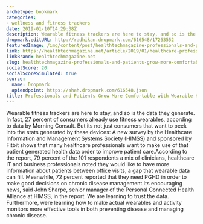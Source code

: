 ```yaml
---
archetype: bookmark
categories:
- wellness and fitness trackers
date: 2019-01-10T14:29:38Z
description: Wearable fitness trackers are here to stay, and so is the data they generate.
dropmark.editURL: http://radhikan.dropmark.com/616548/17263552
featuredImage: /img/content/post/healthtechmagazine-professionals-and-patients-grow-more-comfortable-with-wearable-health-data.JPG
link: https://healthtechmagazine.net/article/2019/01/healthcare-professionals-and-patients-grow-more-comfortable-wearable-data
linkBrand: healthtechmagazine.net
slug: healthtechmagazine-professionals-and-patients-grow-more-comfortable-with-wearable-health-data
socialScore: 20
socialScoreSimulated: true
source:
  name: Dropmark
  apiendpoint: https://shah.dropmark.com/616548.json
title: Professionals and Patients Grow More Comfortable with Wearable Health Data
---
```

Wearable fitness trackers are here to stay, and so is the data they generate. In fact, 27 percent of consumers already use fitness wearables, according to data by Morning Consult. But its not just consumers that want to peek into the stats generated by these devices: A new survey by the Healthcare Information and Management Systems Society (HIMSS) and sponsored by Fitbit shows that many healthcare professionals want to make use of that patient generated health data order to improve patient care.According to the report, 79 percent of the 101 respondents a mix of clinicians, healthcare IT and business professionals noted they would like to have more information about patients between office visits, a gap that wearable data can fill. Meanwhile, 72 percent reported that they need PGHD in order to make good decisions on chronic disease management.Its encouraging news, said John Sharpe, senior manager of the Personal Connected Health Alliance at HIMSS, in the report. We are learning to trust the data. Furthermore, were learning how to make actual wearables and activity monitors more effective tools in both preventing disease and managing chronic disease.

